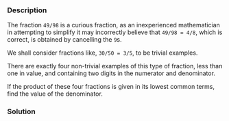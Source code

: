 ### Description
The fraction `49/98` is a curious fraction, as an inexperienced mathematician in attempting to simplify it may incorrectly believe that `49/98 = 4/8`, which is correct, is obtained by cancelling the `9`s.

We shall consider fractions like, `30/50 = 3/5`, to be trivial examples.

There are exactly four non-trivial examples of this type of fraction, less than one in value, and containing two digits in the numerator and denominator.

If the product of these four fractions is given in its lowest common terms, find the value of the denominator.

### Solution
